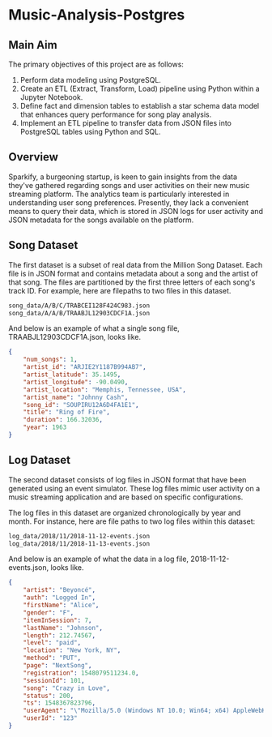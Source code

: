 # Music-Analysis-Postgres

## Main Aim

The primary objectives of this project are as follows:

1. Perform data modeling using PostgreSQL.
2. Create an ETL (Extract, Transform, Load) pipeline using Python within a Jupyter Notebook.
3. Define fact and dimension tables to establish a star schema data model that enhances query performance for song play analysis.
4. Implement an ETL pipeline to transfer data from JSON files into PostgreSQL tables using Python and SQL.


## Overview

Sparkify, a burgeoning startup, is keen to gain insights from the data they've gathered regarding songs and user activities on their new music streaming platform. The analytics team is particularly interested in understanding user song preferences. Presently, they lack a convenient means to query their data, which is stored in JSON logs for user activity and JSON metadata for the songs available on the platform.

## Song Dataset
The first dataset is a subset of real data from the Million Song Dataset. Each file is in JSON format and contains metadata about a song and the artist of that song. The files are partitioned by the first three letters of each song's track ID. For example, here are filepaths to two files in this dataset.

```bash
song_data/A/B/C/TRABCEI128F424C983.json
song_data/A/A/B/TRAABJL12903CDCF1A.json
```
And below is an example of what a single song file, TRAABJL12903CDCF1A.json, looks like.

```json
{
    "num_songs": 1,
    "artist_id": "ARJIE2Y1187B994AB7",
    "artist_latitude": 35.1495,
    "artist_longitude": -90.0490,
    "artist_location": "Memphis, Tennessee, USA",
    "artist_name": "Johnny Cash",
    "song_id": "SOUPIRU12A6D4FA1E1",
    "title": "Ring of Fire",
    "duration": 166.32036,
    "year": 1963
}
```

## Log Dataset
The second dataset consists of log files in JSON format that have been generated using an event simulator. These log files mimic user activity on a music streaming application and are based on specific configurations.

The log files in this dataset are organized chronologically by year and month. For instance, here are file paths to two log files within this dataset:

```bash
log_data/2018/11/2018-11-12-events.json
log_data/2018/11/2018-11-13-events.json
```

And below is an example of what the data in a log file, 2018-11-12-events.json, looks like.

```json
{
    "artist": "Beyoncé",
    "auth": "Logged In",
    "firstName": "Alice",
    "gender": "F",
    "itemInSession": 7,
    "lastName": "Johnson",
    "length": 212.74567,
    "level": "paid",
    "location": "New York, NY",
    "method": "PUT",
    "page": "NextSong",
    "registration": 1548079511234.0,
    "sessionId": 101,
    "song": "Crazy in Love",
    "status": 200,
    "ts": 1548367823796,
    "userAgent": "\"Mozilla/5.0 (Windows NT 10.0; Win64; x64) AppleWebKit/537.36 (KHTML, like Gecko) Chrome/70.0.3538.102 Safari/537.36\"",
    "userId": "123"
}

```